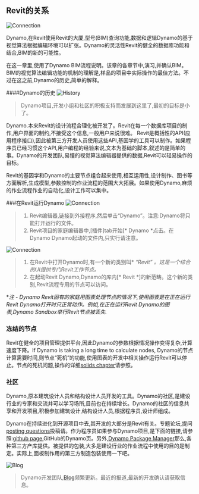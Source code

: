 ## Revit的关系
![Connection](images/8-1/link.png)

Dynamo,在Revit使用Revit的大厦,型号(BIM)查询功能,数据和逻辑Dynamo的基于视觉算法根据编辑环境可以扩张。Dynamo的灵活性Revit的健全的数据库功能和结合,BIM的新的可能性。

在这一章里,使用了Dynamo BIM流程说明。该章的各章节中,演习,并确认BIM。BIM的视觉算法编辑功能的机制的理解是,样品的项目中实际操作的最佳方法。不过在这之前,Dynamo的历史,简单的解释。

####Dynamo的历史
![History](images/8-1/earlyScreenshot.png)
> Dynamo项目,开发小组和社区的积极支持而发展到这里了,最初的目标是小了。

Dynamo.本来Revit的设计流程合理化被开发了。Revit在每一个数据库项目的制作,用户界面的制约,不接受这个信息,一般用户来说很难。 Revit是概括性的API(应用程序接口),因此被第三方开发人员使用这些API,基因学的工具可以制作。如果程序员已经习惯这个API,用户编程的经验来说,文本为基础的脚本,叙述的是简单的事。Dynamo的开发团队,易懂的视觉算法编辑器提供的数据,Revit可以轻易操作的目标。

Revit的基因学和Dynamo的主要节点组合起来使用,相互运用性,设计制作、图书等方面解析,生成模型,参数控制的作业流程的范围大大拓展。如果使用Dynamo,麻烦的作业流程作业的自动化,设计工作可以集中。


###在Revit运行Dynamo
![Connection](images/8-1/01.png)
>1. Revit编辑器,链接到外接程序,然后单击“Dynamo”。注意:Dynamo将只能打开运行的文件。
> 1. Revit项目的家庭编辑器中,[插件]tab开始[* Dynamo *点击。在Dynamo Dynamo起动的文件内,只实行请注意。


![Connection](images/8-1/00.png)
>1. 在Revit中打开Dynamo时,有一个新的类别叫* *“Revit” 。这是一个综合的UI提供专门Revit工作节点。*
> 1. 在起动Revit Dynamo,Dynamo的库内[* Revit *]的新范畴。这个新的类别,Revit流程专用的节点可以访问。


**注 - Dynamo Revit固有的家庭用图表处理节点的情况下,使用图表是在正在运行Revit Dynamo打开时只正常动作。例如,在正在运行Revit Dynamo的图表,Dynamo Sandbox举行Revit节点被丢失.*


### 冻结的节点


Revit在健全的项目管理提供平台,因此Dynamo的参数根据情况操作变得复杂,计算速度下降。If Dynamo is taking a long time to calculate nodes, Dynamo的节点计算需要时间,则节点“死机”的功能,使用图表的开发中相关操作运行Revit可以停止。节点的死机问题,操作的详细[solids chapter](../05_Geometry-for-Computational-Design/5-6_solids.md#freezing)请参照。

### 社区
Dynamo,原本建筑设计人员和结构设计人员开发的工具。Dynamo的社区,是建设行业的专家和交流并可以学习场所,目前也在持续增长。Dynamo的社区的信息共享和开发项目,积极参加建筑设计,结构设计人员,根据程序员,设计师组成。

Dynamo在持续进化到开源项目中去,其开发的大部分是Revit有关。专题论坛,提问[posting questions](http://dynamobim.org/forums/forum/dyn/)投稿请。作为程序员如果参与Dynamo项目,是下面的链接,请参照:[github page.](https://github.com/DynamoDS/Dynamo)GitHub的Dynamo页。另外,[Dynamo Package Manager](http://dynamopackages.com/)那么,各种第三方产库提供。被提供的包装,大多是建设行业的作业流程中使用的目的是制定。实际上,面板制作用的第三方制造包装使用一下吧。

![Blog](images/8-1/blog.png)
> Dynamo开发团队,[Blog](http://dynamobim.com/blog/)频繁更新。最近的报道,最新的开发确认请获取信息。


